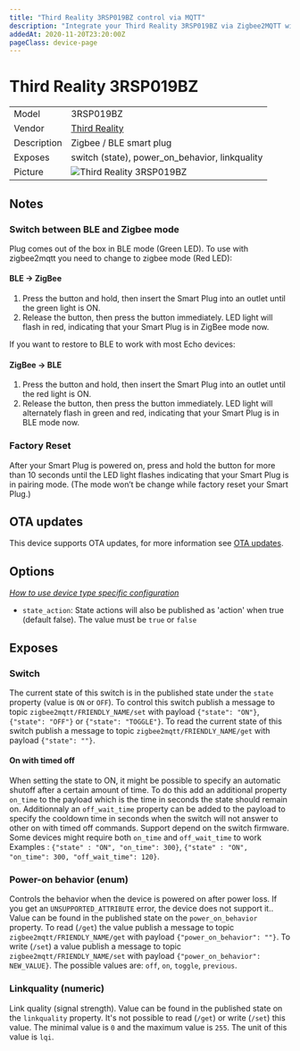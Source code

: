 ```yaml
---
title: "Third Reality 3RSP019BZ control via MQTT"
description: "Integrate your Third Reality 3RSP019BZ via Zigbee2MQTT with whatever smart home infrastructure you are using without the vendor's bridge or gateway."
addedAt: 2020-11-20T23:20:00Z
pageClass: device-page
---
```


<!-- !!!! -->
<!-- ATTENTION: This file is auto-generated through docgen! -->
<!-- You can only edit the "Notes"-Section between the two comment lines "Notes BEGIN" and "Notes END". -->
<!-- Do not use h1 or h2 heading within "## Notes"-Section. -->
<!-- !!!! -->

# Third Reality 3RSP019BZ

|     |     |
|-----|-----|
| Model | 3RSP019BZ  |
| Vendor  | [Third Reality](/supported-devices/#v=Third%20Reality)  |
| Description | Zigbee / BLE smart plug |
| Exposes | switch (state), power_on_behavior, linkquality |
| Picture | ![Third Reality 3RSP019BZ](https://www.zigbee2mqtt.io/images/devices/3RSP019BZ.jpg) |


<!-- Notes BEGIN: You can edit here. Add "## Notes" headline if not already present. -->
## Notes

### Switch between BLE and Zigbee mode

Plug comes out of the box in BLE mode (Green LED). To use with zigbee2mqtt you need to change to zigbee mode (Red LED):
#### BLE → ZigBee
1. Press the button and hold, then insert the Smart Plug into an outlet until the green light
is ON.
2. Release the button, then press the button immediately. LED light will flash in red,
indicating that your Smart Plug is in ZigBee mode now.

If you want to restore to BLE to work with most Echo devices: 
#### ZigBee → BLE
1. Press the button and hold, then insert the Smart Plug into an outlet until the red light is
ON.
2. Release the button, then press the button immediately. LED light will alternately flash in
green and red, indicating that your Smart Plug is in BLE mode now.

### Factory Reset
After your Smart Plug is powered on, press and hold the button for more than 10 seconds
until the LED light flashes indicating that your Smart Plug is in pairing mode. (The mode won’t
be change while factory reset your Smart Plug.)
<!-- Notes END: Do not edit below this line -->


## OTA updates
This device supports OTA updates, for more information see [OTA updates](../guide/usage/ota_updates.md).


## Options
*[How to use device type specific configuration](../guide/configuration/devices-groups.md#specific-device-options)*

* `state_action`: State actions will also be published as 'action' when true (default false). The value must be `true` or `false`


## Exposes

### Switch 
The current state of this switch is in the published state under the `state` property (value is `ON` or `OFF`).
To control this switch publish a message to topic `zigbee2mqtt/FRIENDLY_NAME/set` with payload `{"state": "ON"}`, `{"state": "OFF"}` or `{"state": "TOGGLE"}`.
To read the current state of this switch publish a message to topic `zigbee2mqtt/FRIENDLY_NAME/get` with payload `{"state": ""}`.

#### On with timed off
When setting the state to ON, it might be possible to specify an automatic shutoff after a certain amount of time. To do this add an additional property `on_time` to the payload which is the time in seconds the state should remain on.
Additionnaly an `off_wait_time` property can be added to the payload to specify the cooldown time in seconds when the switch will not answer to other on with timed off commands.
Support depend on the switch firmware. Some devices might require both `on_time` and `off_wait_time` to work
Examples : `{"state" : "ON", "on_time": 300}`, `{"state" : "ON", "on_time": 300, "off_wait_time": 120}`.

### Power-on behavior (enum)
Controls the behavior when the device is powered on after power loss. If you get an `UNSUPPORTED_ATTRIBUTE` error, the device does not support it..
Value can be found in the published state on the `power_on_behavior` property.
To read (`/get`) the value publish a message to topic `zigbee2mqtt/FRIENDLY_NAME/get` with payload `{"power_on_behavior": ""}`.
To write (`/set`) a value publish a message to topic `zigbee2mqtt/FRIENDLY_NAME/set` with payload `{"power_on_behavior": NEW_VALUE}`.
The possible values are: `off`, `on`, `toggle`, `previous`.

### Linkquality (numeric)
Link quality (signal strength).
Value can be found in the published state on the `linkquality` property.
It's not possible to read (`/get`) or write (`/set`) this value.
The minimal value is `0` and the maximum value is `255`.
The unit of this value is `lqi`.

